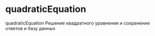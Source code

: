 # quadraticEquation
quadraticEquation
Решение квадратного уравнения и сохранение ответов и базу данных
